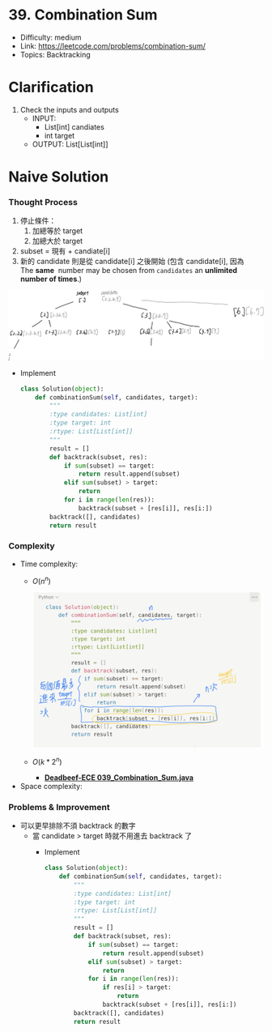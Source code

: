 # 39. Combination Sum

* Difficulty: medium
* Link: https://leetcode.com/problems/combination-sum/
* Topics: Backtracking

# Clarification

1. Check the inputs and outputs
    - INPUT:
        - List[int] candiates
        - int target
    - OUTPUT: List[List[int]]

# Naive Solution

### Thought Process

1. 停止條件：
    1. 加總等於 target
    2. 加總大於 target
2. subset = 現有 + candiate[i]
3. 新的 candidate 則是從 candidate[i] 之後開始 (包含 candidate[i], 因為 The **same**
 number may be chosen from `candidates` an **unlimited number of times**.)

![Untitled](./Untitled.png)

- Implement
    
    ```python
    class Solution(object):
        def combinationSum(self, candidates, target):
            """
            :type candidates: List[int]
            :type target: int
            :rtype: List[List[int]]
            """
            result = []
            def backtrack(subset, res):
                if sum(subset) == target:
                    return result.append(subset)
                elif sum(subset) > target:
                    return
                for i in range(len(res)):
                    backtrack(subset + [res[i]], res[i:])
            backtrack([], candidates)
            return result
    ```
    

### Complexity

- Time complexity:
    - $O(n^n)$
        
        ![737308D1-A159-4D3A-A961-D71B98C17CB6.jpeg](./737308D1-A159-4D3A-A961-D71B98C17CB6.jpeg)
        
    - $O(k*2^n)$
        - **[Deadbeef-ECE 039_Combination_Sum.java](https://github.com/Deadbeef-ECE/Interview/blob/master/Leetcode/BackTracking/039_Combination_Sum.java)**
- Space complexity:

### Problems & Improvement

- 可以更早排除不須 backtrack 的數字
    - 當 candidate > target 時就不用進去 backtrack 了
        - Implement
            
            ```python
            class Solution(object):
                def combinationSum(self, candidates, target):
                    """
                    :type candidates: List[int]
                    :type target: int
                    :rtype: List[List[int]]
                    """
                    result = []
                    def backtrack(subset, res):
                        if sum(subset) == target:
                            return result.append(subset)
                        elif sum(subset) > target:
                            return
                        for i in range(len(res)):
                            if res[i] > target:
                                return
                            backtrack(subset + [res[i]], res[i:])
                    backtrack([], candidates)
                    return result
            ```